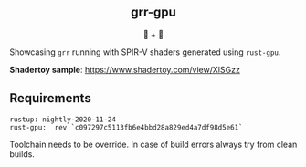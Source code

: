 <h2 align="center">
grr-gpu
</h2>
<p align="center">
🐅 + 🐉
</p>



Showcasing `grr` running with SPIR-V shaders generated using `rust-gpu`.

**Shadertoy sample**: https://www.shadertoy.com/view/XlSGzz

## Requirements

```
rustup: nightly-2020-11-24
rust-gpu:  rev `c097297c5113fb6e4bbd28a829ed4a7df98d5e61`
```
Toolchain needs to be override. In case of build errors always try from clean builds.